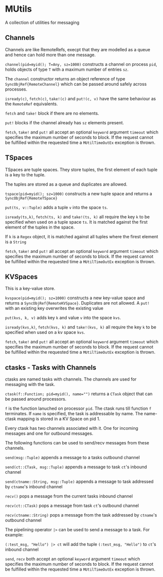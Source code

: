 MUtils
======

A collection of utilities for messaging

Channels
--------

Channels are like RemoteRefs, execpt that they are modelled as a queue and hence can hold
more than one message.

`channel(pid=myid(); T=Any, sz=1000)` constructs a channel on process `pid`, holds objects of
type `T` with a maximum number of entries `sz`.

The `channel` constructor returns an object reference of type `SyncObjRef{RemoteChannel}` 
which can be passed around safely across processes.

`isready(c)`, `fetch(c)`, `take!(c)` and `put!(c, v)` have the same behaviour as the `RemoteRef`
equivalents.

`fetch` and `take!` block if there are no elements. 

`put!` blocks if the channel already has `sz` elements present. 

`fetch`, `take!` and `put!` all accept an optional `keyword` argument `timeout` which specifies
the maximum number of seconds to block. If the request cannot be fulfilled within the requested
time a `MUtilTimeOutEx` exception is thrown.


TSpaces
-------

TSpaces are tuple spaces. They store tuples, the first element of each tuple is a key 
to the tuple.

The tuples are stored as a queue and duplicates are allowed.

`tspace(pid=myid(); sz=1000)` constructs a new tuple space and returns 
a `SyncObjRef{RemoteTSpace}`

`put(ts, v::Tuple)` adds a tuple `v` into the space `ts`.

`isready(ts,k)`, `fetch(ts, k)` and `take!(ts, k)` all require the key `k` to be specified when 
used on a tuple space `ts`. It is matched against the first element of the tuples in the space.

If `k` is a `Regex` object, it is matched against all tuples where the firest element is a 
`String`

`fetch`, `take!` and `put!` all accept an optional `keyword` argument `timeout` which specifies
the maximum number of seconds to block. If the request cannot be fulfilled within the requested
time a `MUtilTimeOutEx` exception is thrown.


KVSpaces
--------

This is a key-value store. 

`kvspace(pid=myid(); sz=1000)` constructs a new key-value space and returns 
a `SyncObjRef{RemoteKVSpace}`. Duplicates are not allowed. A `put!` with an existing key
overwrites the existing value

`put(kvs, k, v)` adds key `k` and value `v` into the space `kvs`.

`isready(kvs,k)`, `fetch(kvs, k)` and `take!(kvs, k)` all require the key `k` to be specified when 
used on a kv space `kvs`.

`fetch`, `take!` and `put!` all accept an optional `keyword` argument `timeout` which specifies
the maximum number of seconds to block. If the request cannot be fulfilled within the requested
time a `MUtilTimeOutEx` exception is thrown.


ctasks - Tasks with Channels 
----------------------------

ctasks are named tasks with channels. The channels are used for messaging with the task.

`ctask(f::Function; pid=myid(), name="")` returns a `CTask` object that can be passed around 
processors.

`f` is the function lanuched on processor `pid`. The ctask runs till function `f` terminates.
If `name` is specified, the task is addressable by name. The name-ctask mapping is stored in
a KV Space on pid 1.

Every ctask has two channels associated with it. One for incoming messages and one for outbound
messages. 

The following functions can be used to send/recv messages from these channels.

`send(msg::Tuple)` appends a message to a tasks outbound channel

`send(ct::CTask, msg::Tuple)` appends a message to task `ct`'s inbound channel

`send(ctname::String, msg::Tuple)` appends a message to task addressed by `ctname`'s inbound channel

`recv()` pops a message from the current tasks inbound channel

`recv(ct::CTask)` pops a message from task `ct`'s outbound channel

`recv(ctname::String)` pops a message from the task addressed by `ctname`'s outbound channel

The pipelining operator `|>` can be used to send a message to a task. For example:

`(:test_msg, "Hello") |> ct` will add the tuple `(:test_msg, "Hello")` to `ct`'s inbound channel

`send`, `recv` both accept an optional `keyword` argument `timeout` which specifies
the maximum number of seconds to block. If the request cannot be fulfilled within the requested
time a `MUtilTimeOutEx` exception is thrown.


